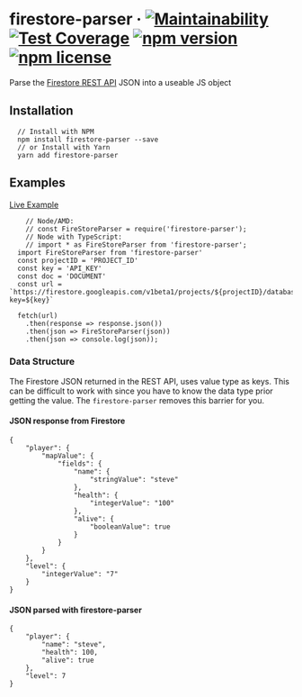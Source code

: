 # firestore-parser &middot; [![Maintainability](https://api.codeclimate.com/v1/badges/c021344dfe81edfce992/maintainability)](https://codeclimate.com/github/jdbence/firestore-parser/maintainability) [![Test Coverage](https://api.codeclimate.com/v1/badges/c021344dfe81edfce992/test_coverage)](https://codeclimate.com/github/jdbence/firestore-parser/test_coverage) [![npm version](https://img.shields.io/npm/v/firestore-parser.svg?style=flat)](https://www.npmjs.com/package/firestore-parser) [![npm license](https://img.shields.io/npm/l/firestore-parser.svg?style=flat)](https://www.npmjs.com/package/firestore-parser)

Parse the [Firestore REST API](https://firebase.google.com/docs/firestore/reference/rest/) JSON into a useable JS object

## Installation

```
  // Install with NPM
  npm install firestore-parser --save
  // or Install with Yarn
  yarn add firestore-parser
```

## Examples
[Live Example](https://repl.it/@jdbence/firestore-parser-example-01)
```JS
	// Node/AMD: 
	// const FireStoreParser = require('firestore-parser');
	// Node with TypeScript:
	// import * as FireStoreParser from 'firestore-parser';
  import FireStoreParser from 'firestore-parser'
  const projectID = 'PROJECT_ID'
  const key = 'API_KEY'
  const doc = 'DOCUMENT'
  const url = `https://firestore.googleapis.com/v1beta1/projects/${projectID}/databases/(default)/documents/${doc}?key=${key}`
  
  fetch(url)
    .then(response => response.json())
    .then(json => FireStoreParser(json))
    .then(json => console.log(json));
```

### Data Structure

The Firestore JSON returned in the REST API, uses value type as keys. This can be difficult to work with since you have to know the data type prior getting the value. The `firestore-parser` removes this barrier for you.
#### JSON response from Firestore
```
{
	"player": {
		"mapValue": {
			"fields": {
				"name": {
					"stringValue": "steve"
				},
				"health": {
					"integerValue": "100"
				},
				"alive": {
					"booleanValue": true
				}
			}
		}
	},
	"level": {
		"integerValue": "7"
	}
}
```
#### JSON parsed with firestore-parser
```
{
	"player": {
		"name": "steve",
		"health": 100,
		"alive": true
	},
	"level": 7
}
```
